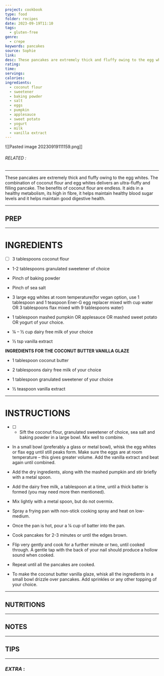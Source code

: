 ```yaml
---
project: cookbook
type: food
folder: recipes
date: 2023-09-19T11:10
tags:
  - gluten-free
genre:
  - crepe
keywords: pancakes
source: Sophie
link: 
desc: These pancakes are extremely thick and fluffy owing to the egg whites. The combination of coconut flour and egg whites delivers an ultra-fluffy and filling pancake.
rating: 
time: 
servings: 
calories: 
ingredients:
  - coconut flour
  - sweetener
  - baking powder
  - salt
  - eggs
  - pumpkin
  - applesauce
  - sweet potato
  - yogurt
  - milk
  - vanilla extract
---
```


![[Pasted image 20230919111159.png]]
###### *RELATED* : 
---
These pancakes are extremely thick and fluffy owing to the egg whites. The combination of coconut flour and egg whites delivers an ultra-fluffy and filling pancake. The benefits of coconut flour are endless. It aids in a healthy metabolism, its high in fibre, it helps maintain healthy blood sugar levels and it helps maintain good digestive health.

---
## PREP



---
# INGREDIENTS

- [ ] 3 tablespoons coconut flour
    
- 1-2 tablespoons granulated sweetener of choice
    
- Pinch of baking powder
    
- Pinch of sea salt
    
- 3 large egg whites at room temperature(for vegan option, use 1 tablespoon and 1 teaspoon Ener-G egg replacer mixed with cup water OR 3 tablespoons flax mixed with 9 tablespoons water)
    
- 1 tablespoon mashed pumpkin OR applesauce OR mashed sweet potato OR yogurt of your choice.
    
- ¼ – ½ cup dairy free milk of your choice
    
- ½ tsp vanilla extract

**INGREDIENTS FOR THE COCONUT BUTTER VANILLA GLAZE**

- 1 tablespoon coconut butter
    
- 2 tablespoons dairy free milk of your choice
    
- 1 tablespoon granulated sweetener of your choice
    
- ½ teaspoon vanilla extract

---
# INSTRUCTIONS

- [ ] - Sift the coconut flour, granulated sweetener of choice, sea salt and baking powder in a large bowl. Mix well to combine.
    
- In a small bowl (preferably a glass or metal bowl), whisk the egg whites or flax egg until still peaks form. Make sure the eggs are at room temperature – this gives greater volume. Add the vanilla extract and beat again until combined.
    
- Add the dry ingredients, along with the mashed pumpkin and stir briefly with a metal spoon.
    
- Add the dairy free milk, a tablespoon at a time, until a thick batter is formed (you may need more then mentioned).
    
- Mix lightly with a metal spoon, but do not overmix.
    
- Spray a frying pan with non-stick cooking spray and heat on low-medium.
    
- Once the pan is hot, pour a ¼ cup of batter into the pan.
    
- Cook pancakes for 2-3 minutes or until the edges brown.
    
- Flip very gently and cook for a further minute or two, until cooked through. A gentle tap with the back of your nail should produce a hollow sound when cooked.
    
- Repeat until all the pancakes are cooked.
    
- To make the coconut butter vanilla glaze, whisk all the ingredients in a small bowl drizzle over pancakes. Add sprinkles or any other topping of your choice.

---
## NUTRITIONS



---
## NOTES



---
## TIPS



---
### *EXTRA* :



